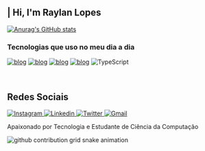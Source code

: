 <h2>| Hi, I'm Raylan Lopes </h2>

[![Anurag's GitHub stats](https://github-readme-stats.vercel.app/api?username=raylann-lopes&show_icons=true&theme=dark)](https://github.com/raylann-lopes)

### Tecnologias que uso no meu dia a dia

[![blog](https://img.shields.io/badge/HTML5-E34F26?style=for-the-badge&logo=html5&logoColor=white)](https://github.com/raylann-lopes)
[![blog](https://img.shields.io/badge/CSS3-1572B6?style=for-the-badge&logo=css3&logoColor=white)](https://github.com/raylann-lopes)
[![blog](https://img.shields.io/badge/JavaScript-F7DF1E?style=for-the-badge&logo=javascript&logoColor=black)](https://github.com/raylann-lopes)
[![blog](https://img.shields.io/badge/PHP-777BB4?style=for-the-badge&logo=php&logoColor=white)](https://github.com/raylann-lopes)
![TypeScript](https://img.shields.io/badge/TypeScript-007ACC?style=for-the-badge&logo=typescript&logoColor=white)


<br/>

<h2> Redes Sociais </h2>
<div>
    <a href="https://www.instagram.com/raylann_lopes/" target="_blank">
        <img src="https://img.shields.io/badge/Instagram-E4405F?style=for-the-badge&logo=instagram&logoColor=white" alt="Instagram"></img>
    </a>
    <a href="https://www.linkedin.com/in/raylannlopes/" target="_blank">
        <img src="https://img.shields.io/badge/LinkedIn-0077B5?style=for-the-badge&logo=linkedin&logoColor=white" alt="Linkedin"></img>
    </a>
    <a href="https://twitter.com/raylann_lopes" target="_blank">
        <img src="https://img.shields.io/badge/Twitter-1DA1F2?style=for-the-badge&logo=twitter&logoColor=white" alt="Twitter"></img>
    </a>
    <a href="mailto:raylannlopes@gmail.com" target="_blank">
        <img src="https://img.shields.io/badge/Gmail-D14836?style=for-the-badge&logo=gmail&logoColor=white" alt="Gmail"></img>
    </a>
</div>

Apaixonado por Tecnologia e Estudante de Ciência da Computação

<picture>
  <source media="(prefers-color-scheme: dark)" srcset="https://raw.githubusercontent.com/raylann-lopes/raylann-lopes/output/github-contribution-grid-snake-dark.svg">
  <source media="(prefers-color-scheme: light)" srcset="https://raw.githubusercontent.com/raylann-lopes/raylann-lopes/output/github-contribution-grid-snake.svg">
  <img alt="github contribution grid snake animation" src="https://raw.githubusercontent.com/raylann-lopes/raylann-lopes/output/github-contribution-grid-snake.svg">
</picture>
<br><br>
